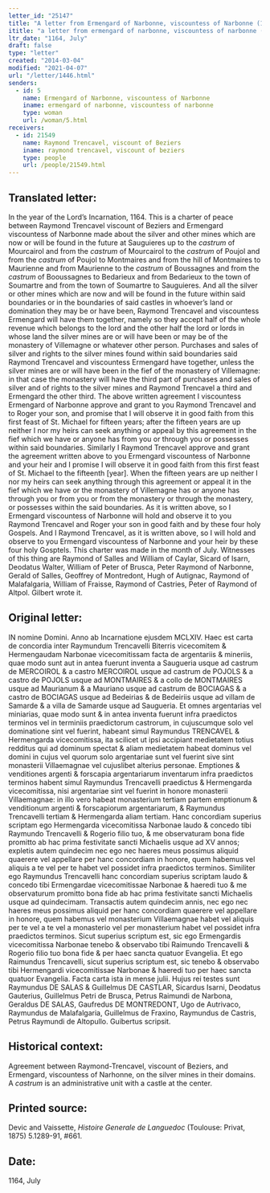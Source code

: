 ```yaml
---
letter_id: "25147"
title: "A letter from Ermengard of Narbonne, viscountess of Narbonne (1164, July)"
ititle: "a letter from ermengard of narbonne, viscountess of narbonne (1164, july)"
ltr_date: "1164, July"
draft: false
type: "letter"
created: "2014-03-04"
modified: "2021-04-07"
url: "/letter/1446.html"
senders:
  - id: 5
    name: Ermengard of Narbonne, viscountess of Narbonne
    iname: ermengard of narbonne, viscountess of narbonne
    type: woman
    url: /woman/5.html
receivers:
  - id: 21549
    name: Raymond Trencavel, viscount of Beziers
    iname: raymond trencavel, viscount of beziers
    type: people
    url: /people/21549.html
---
```

<h2> Translated letter:</h2><p>In the year of the Lord’s Incarnation, 1164. This is a charter of peace between Raymond Trencavel viscount of Beziers and Ermengard viscountess of Narbonne made about the silver and other mines which are now or will be found in the future at Sauguieres up to the <em>castrum</em> of Mourcairol and from the <em>castrum</em>&nbsp;of Mourcairol to the <em>castrum&nbsp;</em>of Poujol and from the <em>castrum&nbsp;</em>of Poujol to Montmaires and from the hill of Montmaires to Maurienne and from Maurienne to the <em>castrum&nbsp;</em>of Boussagnes and from the <em>castrum&nbsp;</em>of Booussagnes to Bedarieux and from Bedarieux to the town of Soumartre and from the town of Soumartre to Sauguieres. And all the silver or other mines which are now and will be found in the future within said boundaries or in the boundaries of said castles in whoever’s land or domination they may be or have been, Raymond Trencavel and viscountess Ermengard will have them together, namely so they accept half of the whole revenue which belongs to the lord and the other half the lord or lords in whose land the silver mines are or will have been or may be of the monastery of Villemagne or whatever other person. Purchases and sales of silver and rights to the silver mines found within said boundaries said Raymond Trencavel and viscountess Ermengard have together, unless the silver mines are or will have been in the fief of the monastery of Villemagne: in that case the monastery will have the third part of purchases and sales of silver and of rights to the silver mines and Raymond Trencavel a third and Ermengard the other third. The above written agreement I viscountess Ermengard of Narbonne approve and grant to you Raymond Trencavel and to Roger your son, and promise that I will observe it in good faith from this first feast of St. Michael for fifteen years; after the fifteen years are up neither I nor my heirs can seek anything or appeal by this agreement in the fief which we have or anyone has from you or through you or possesses within said boundaries. Similarly I Raymond Trencavel approve and grant the agreement written above to you Ermengard viscountess of Narbonne and your heir and I promise I will observe it in good faith from this first feast of St. Michael to the fifteenth [year]. When the fifteen years are up neither I nor my heirs can seek anything through this agreement or appeal it in the fief which we have or the monastery of Villemagne has or anyone has through you or from you or from the monastery or through the monastery, or possesses within the said boundaries. As it is written above, so I Ermengard viscountess of Narbonne will hold and observe it to you Raymond Trencavel and Roger your son in good faith and by these four holy Gospels. And I Raymond Trencavel, as it is written above, so I will hold and observe to you Ermengard viscountess of Narbonne and your heir by these four holy Gosptels. This charter was made in the month of July. Witnesses of this thing are Raymond of Salles and William of Caylar, Sicard of Isarn, Deodatus Walter, William of Peter of Brusca, Peter Raymond of Narbonne, Gerald of Salles, Geoffrey of Montredont, Hugh of Autignac, Raymond of Malafalgaria, William of Fraisse, Raymond of Castries, Peter of Raymond of Altpol. Gilbert wrote it.</p><h2 class="mt-4"> Original letter:</h2>IN nomine Domini. Anno ab Incarnatione ejusdem MCLXIV. Haec est carta de concordia inter Raymundum Trencavelli Biterris vicecomitem & Hermengaudam Narbonae vicecomitissam facta de  argentariis & mineriis, quae modo sunt aut in antea fuerunt inventa a Saugueria usque ad castrum de MERCOIROL & a castro MERCOIROL usque ad castrum de POJOLS & a castro de POJOLS usque ad MONTMAIRES & a collo de MONTMAIRES usque ad Maurianum & a Mauriano usque ad castrum de BOCIAGAS & a castro de BOCIAGAS usque ad Bedeirias & de Bedeiriis usque ad villam de Samarde & a villa de Samarde usque ad Saugueria. Et omnes argentarias vel miniarias, quae modo sunt & in antea inventa fuerunt infra praedictos terminos vel in terminiis praedictorum castrorum, in cujuscumque solo vel dominatione sint vel fuerint, habeant simul Raymundus TRENCAVEL & Hermengarda vicecomitissa, ita scilicet ut ipsi accipiant medietatem totius redditus qui ad dominum spectat & aliam medietatem habeat dominus vel domini in cujus vel quorum solo argentariae sunt vel fuerint sive sint monasterii Villaemagnae vel cujuslibet alterius personae. Emptiones & venditiones argenti & forscapia argentariarum inventarum infra praedictos terminos habent simul Raymundus Trencavelli praedictus & Hermengarda vicecomitissa, nisi argentariae sint vel fuerint in honore monasterii Villaemagnae: in  illo vero habeat monasterium tertiam partem emptionum & venditionum argenti & forscapiorum argentariarum, & Raymundus Trencavelli tertiam & Hermengarda aliam tertiam. Hanc concordiam superius scriptam ego Hermengarda vicecomitissa Narbonae laudo & concedo tibi Raymundo Trencavelli & Rogerio filio tuo, & me observaturam bona fide promitto ab hac prima festivitate sancti Michaelis usque ad XV annos; expletis autem quindecim nec ego nec haeres meus possimus aliquid quaerere vel appellare per hanc concordiam in honore, quem habemus vel aliquis a te vel per te habet vel possidet infra praedictos terminos. Similiter ego Raymundus Trencavelli hanc concordiam superius scriptam laudo & concedo tibi Ermengardae vicecomitissae Narbonae & haeredi tuo & me observaturum promitto bona fide ab hac prima festivitate sancti Michaelis usque ad quindecimam. Transactis autem quindecim annis, nec ego nec haeres meus possimus aliquid per hanc concordiam quaerere vel appellare in honore, quem habemus vel monasterium Villaemagnae habet vel aliquis per te vel a te vel a monasterio vel per monasterium habet vel possidet infra praedictos terminos. Sicut superius scriptum est, sic ego Ermengardis vicecomitissa Narbonae tenebo & observabo tibi Raimundo Trencavelli & Rogerio filio tuo bona fide & per haec sancta quatuor Evangelia. Et ego Raimundus Trencavelli, sicut superius scriptum est, sic tenebo & observabo tibi Hermengardi vicecomitissae Narbonae & haeredi tuo per haec sancta quatuor Evangelia. Facta carta ista in mense julii. Hujus rei testes sunt Raymundus DE SALAS & Guillelmus DE CASTLAR, Sicardus Isarni, Deodatus Gauterius, Guillelmus Petri de Brusca, Petrus Raimundi de Narbona, Geraldus DE SALAS, Gaufredus DE MONTREDONT, Ugo de Autrivaco, Raymundus de Malafalgaria, Guillelmus de Fraxino, Raymundus de Castris, Petrus Raymundi de Altopullo. Guibertus scripsit.
<h2 class="mt-4"> Historical context:</h2><p>Agreement between Raymond-Trencavel, viscount of Beziers, and Ermengard, viscountess of Narhonne, on the silver mines in their domains. A&nbsp;<em>castrum</em> is an administrative unit with a castle at the center.</p><h2 class="mt-4"> Printed source:</h2><p>Devic and Vaissette, <em>Histoire Generale de Languedoc</em> (Toulouse: Privat, 1875) 5.1289-91, #661.</p><h2 class="mt-4"> Date:</h2>1164, July